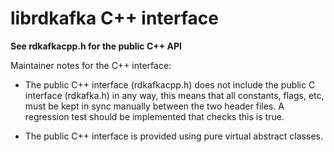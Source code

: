 librdkafka C++ interface
========================

**See rdkafkacpp.h for the public C++ API**



Maintainer notes for the C++ interface:

 * The public C++ interface (rdkafkacpp.h) does not include the
   public C interface (rdkafka.h) in any way, this means that all
   constants, flags, etc, must be kept in sync manually between the two
   header files.
   A regression test should be implemented that checks this is true.

 * The public C++ interface is provided using pure virtual abstract classes.
